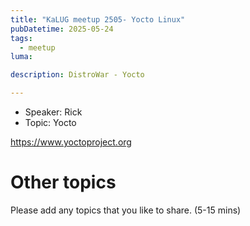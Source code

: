 ```yaml
---
title: "KaLUG meetup 2505- Yocto Linux"
pubDatetime: 2025-05-24
tags:
  - meetup
luma: 

description: DistroWar - Yocto

---
```


- Speaker: Rick
- Topic: Yocto

https://www.yoctoproject.org


# Other topics

Please add any topics that you like to share. (5-15 mins)